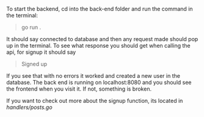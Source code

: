 To start the backend, cd into the back-end folder and run the command in the terminal:

> go run .

It should say connected to database and then any request made should pop up in the terminal.
To see what response you should get when calling the api, for signup it should say
> Signed up

If you see that with no errors it worked and created a new user in the database.
The back end is running on localhost:8080 and you should see the frontend when you visit it.
If not, something is broken.

If you want to check out more about the signup function, its located in *handlers/posts.go*
